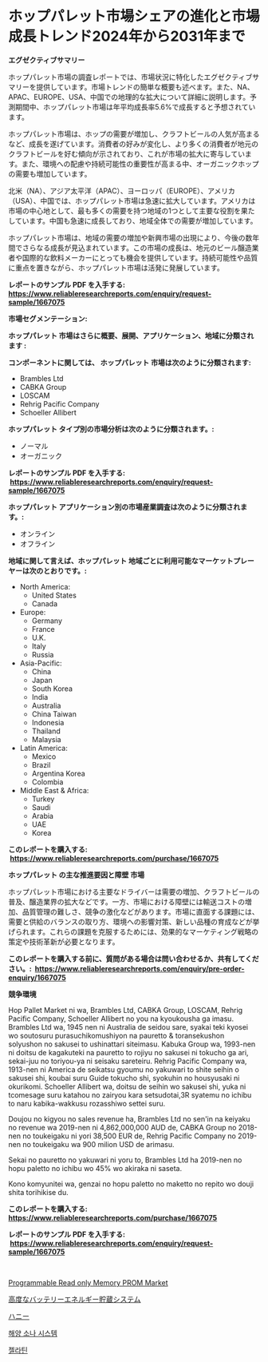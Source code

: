 <p><h1>ホップパレット市場シェアの進化と市場成長トレンド2024年から2031年まで</h1></p><p><strong>エグゼクティブサマリー</strong></p>
<p><p>ホップパレット市場の調査レポートでは、市場状況に特化したエグゼクティブサマリーを提供しています。市場トレンドの簡単な概要も述べます。また、NA、APAC、EUROPE、USA、中国での地理的な拡大について詳細に説明します。予測期間中、ホップパレット市場は年平均成長率5.6%で成長すると予想されています。</p><p>ホップパレット市場は、ホップの需要が増加し、クラフトビールの人気が高まるなど、成長を遂げています。消費者の好みが変化し、より多くの消費者が地元のクラフトビールを好む傾向が示されており、これが市場の拡大に寄与しています。また、環境への配慮や持続可能性の重要性が高まる中、オーガニックホップの需要も増加しています。</p><p>北米（NA）、アジア太平洋（APAC）、ヨーロッパ（EUROPE）、アメリカ（USA）、中国では、ホップパレット市場は急速に拡大しています。アメリカは市場の中心地として、最も多くの需要を持つ地域の1つとして主要な役割を果たしています。中国も急速に成長しており、地域全体での需要が増加しています。</p><p>ホップパレット市場は、地域の需要の増加や新興市場の出現により、今後の数年間でさらなる成長が見込まれています。この市場の成長は、地元のビール醸造業者や国際的な飲料メーカーにとっても機会を提供しています。持続可能性や品質に重点を置きながら、ホップパレット市場は活発に発展しています。</p></p>
<p><strong>レポートのサンプル PDF を入手する: <a href="https://www.reliableresearchreports.com/enquiry/request-sample/1667075">https://www.reliableresearchreports.com/enquiry/request-sample/1667075</a></strong></p>
<p><strong>市場セグメンテーション:</strong></p>
<p><strong> ホップパレット 市場はさらに概要、展開、アプリケーション、地域に分類されます :</strong></p>
<p><strong>コンポーネントに関しては、 ホップパレット 市場は次のように分類されます: &nbsp;</strong></p>
<p><ul><li>Brambles Ltd</li><li>CABKA Group</li><li>LOSCAM</li><li>Rehrig Pacific Company</li><li>Schoeller Allibert</li></ul></p>
<p><strong> ホップパレット タイプ別の市場分析は次のように分類されます。:</strong></p>
<p><ul><li>ノーマル</li><li>オーガニック</li></ul></p>
<p><strong>レポートのサンプル PDF を入手する: &nbsp;<a href="https://www.reliableresearchreports.com/enquiry/request-sample/1667075">https://www.reliableresearchreports.com/enquiry/request-sample/1667075</a></strong></p>
<p><strong> ホップパレット アプリケーション別の市場産業調査は次のように分類されます。:</strong></p>
<p><ul><li>オンライン</li><li>オフライン</li></ul></p>
<p><strong>地域に関して言えば、ホップパレット 地域ごとに利用可能なマーケットプレーヤーは次のとおりです。:</strong></p>
<p><ul>
    <li>
        North America:
        <ul>
            <li>United States</li>
            <li>Canada</li>
        </ul>
    </li>
    <li>
        Europe:
        <ul>
            <li>Germany</li>
            <li>France</li>
            <li>U.K.</li>
            <li>Italy</li>
            <li>Russia</li>
        </ul>
    </li>
    <li>
        Asia-Pacific:
        <ul>
            <li>China</li>
            <li>Japan</li>
            <li>South Korea</li>
            <li>India</li>
            <li>Australia</li>
            <li>China Taiwan</li>
            <li>Indonesia</li>
            <li>Thailand</li>
            <li>Malaysia</li>
        </ul>
    </li>
    <li>
        Latin America:
        <ul>
            <li>Mexico</li>
            <li>Brazil</li>
            <li>Argentina Korea</li>
            <li>Colombia</li>
        </ul>
    </li>
    <li>
        Middle East & Africa:
        <ul>
            <li>Turkey</li>
            <li>Saudi</li>
            <li>Arabia</li>
            <li>UAE</li>
            <li>Korea</li>
        </ul>
    </li>
    </ul></p>
<p><strong>このレポートを購入する: &nbsp;<a href="https://www.reliableresearchreports.com/purchase/1667075">https://www.reliableresearchreports.com/purchase/1667075</a></strong></p>
<p><strong>ホップパレット の主な推進要因と障壁 市場</strong></p>
<p><p>ホップパレット市場における主要なドライバーは需要の増加、クラフトビールの普及、醸造業界の拡大などです。一方、市場における障壁には輸送コストの増加、品質管理の難しさ、競争の激化などがあります。市場に直面する課題には、需要と供給のバランスの取り方、環境への影響対策、新しい品種の育成などが挙げられます。これらの課題を克服するためには、効果的なマーケティング戦略の策定や技術革新が必要となります。</p></p>
<p><strong>このレポートを購入する前に、質問がある場合は問い合わせるか、共有してください。:&nbsp; <a href="https://www.reliableresearchreports.com/enquiry/pre-order-enquiry/1667075">https://www.reliableresearchreports.com/enquiry/pre-order-enquiry/1667075</a></strong></p>
<p><strong>競争環境</strong></p>
<p><p>Hop Pallet Market ni wa, Brambles Ltd, CABKA Group, LOSCAM, Rehrig Pacific Company, Schoeller Allibert no you na kyoukousha ga imasu. Brambles Ltd wa, 1945 nen ni Australia de seidou sare, syakai teki kyosei wo soutosuru purasuchikomushiyon na pauretto & toransekushon solyushon no sakusei to ushinattari siteimasu. Kabuka Group wa, 1993-nen ni doitsu de kagakuteki na pauretto to rojiyu no sakusei ni tokucho ga ari, sekai-juu no toriyou-ya ni seisaku sareteiru. Rehrig Pacific Company wa, 1913-nen ni America de seikatsu gyoumu no yakuwari to shite seihin o sakusei shi, koubai suru Guide tokucho shi, syokuhin no housyusaki ni okurikomi. Schoeller Allibert wa, doitsu de seihin wo sakusei shi, yuka ni tcomesage suru katahou no zairyou kara setsudotai,3R syatemu no ichibu to naru kabika-wakkusu rozasshiwo settei suru. </p><p>Doujou no kigyou no sales revenue ha, Brambles Ltd no sen'in na keiyaku no revenue wa 2019-nen ni 4,862,000,000 AUD de, CABKA Group no 2018-nen no toukeigaku ni yori 38,500 EUR de, Rehrig Pacific Company no 2019-nen no toukeigaku wa 900 milion USD de arimasu. </p><p>Sekai no pauretto no yakuwari ni yoru to, Brambles Ltd ha 2019-nen no hopu paletto no ichibu wo 45% wo akiraka ni saseta. </p><p>Kono komyunitei wa, genzai no hopu paletto no maketto no repito wo douji shita torihikise du.</p></p>
<p><strong>このレポートを購入する: &nbsp; <a href="https://www.reliableresearchreports.com/purchase/1667075">https://www.reliableresearchreports.com/purchase/1667075</a></strong></p>
<p><strong>レポートのサンプル PDF を入手する: &nbsp;<a href="https://www.reliableresearchreports.com/enquiry/request-sample/1667075">https://www.reliableresearchreports.com/enquiry/request-sample/1667075</a></strong><strong></strong></p>
<p>&nbsp;</p>
<p><p><a href="https://github.com/Airanohannonzb68e5pb53oc1/Market-Research-Report-List-1/blob/main/programmable-read-only-memory-prom-market.md">Programmable Read only Memory PROM Market</a></p><p><a href="https://medium.com/@ryleebauch2023/%E5%85%88%E9%80%B2%E7%9A%84%E3%81%AA%E3%83%90%E3%83%83%E3%83%86%E3%83%AA%E3%83%BC%E8%93%84%E9%9B%BB%E3%82%B7%E3%82%B9%E3%83%86%E3%83%A0%E5%B8%82%E5%A0%B4-2031%E5%B9%B4%E3%81%BE%E3%81%A7%E3%81%AE%E3%83%88%E3%83%AC%E3%83%B3%E3%83%89-%E4%BA%88%E6%B8%AC-%E7%AB%B6%E4%BA%89%E5%88%86%E6%9E%90-e95fa6084f83">高度なバッテリーエネルギー貯蔵システム</a></p><p><a href="https://github.com/AriMuller2009/Market-Research-Report-List-1/blob/main/484276614398.md">ハニー</a></p><p><a href="https://github.com/TimmyMann6767/Market-Research-Report-List-1/blob/main/750183413557.md">해양 소나 시스템</a></p><p><a href="https://github.com/JeromeRtyau89966/Market-Research-Report-List-1/blob/main/388417413558.md">젤라틴</a></p></p>